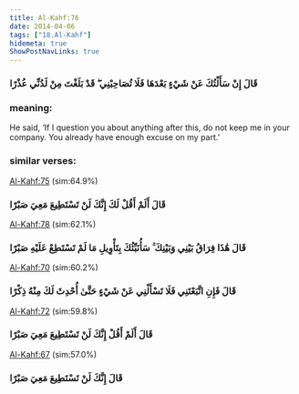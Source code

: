 ```yaml
---
title: Al-Kahf:76
date: 2014-04-06
tags: ["18.Al-Kahf"]
hidemeta: true 
ShowPostNavLinks: true 
---
```

### قَالَ إِنْ سَأَلْتُكَ عَنْ شَيْءٍ بَعْدَهَا فَلَا تُصَاحِبْنِي ۖ قَدْ بَلَغْتَ مِنْ لَدُنِّي عُذْرًا
### meaning: 
He said, ‘If I question you about anything after this, do not keep me in your company. You already have enough excuse on my part.’
### similar verses: 

[Al-Kahf:75](/18/75) (sim:64.9%)

### قَالَ أَلَمْ أَقُلْ لَكَ إِنَّكَ لَنْ تَسْتَطِيعَ مَعِيَ صَبْرًا

[Al-Kahf:78](/18/78) (sim:62.1%)

### قَالَ هَٰذَا فِرَاقُ بَيْنِي وَبَيْنِكَ ۚ سَأُنَبِّئُكَ بِتَأْوِيلِ مَا لَمْ تَسْتَطِعْ عَلَيْهِ صَبْرًا

[Al-Kahf:70](/18/70) (sim:60.2%)

### قَالَ فَإِنِ اتَّبَعْتَنِي فَلَا تَسْأَلْنِي عَنْ شَيْءٍ حَتَّىٰ أُحْدِثَ لَكَ مِنْهُ ذِكْرًا

[Al-Kahf:72](/18/72) (sim:59.8%)

### قَالَ أَلَمْ أَقُلْ إِنَّكَ لَنْ تَسْتَطِيعَ مَعِيَ صَبْرًا

[Al-Kahf:67](/18/67) (sim:57.0%)

### قَالَ إِنَّكَ لَنْ تَسْتَطِيعَ مَعِيَ صَبْرًا
